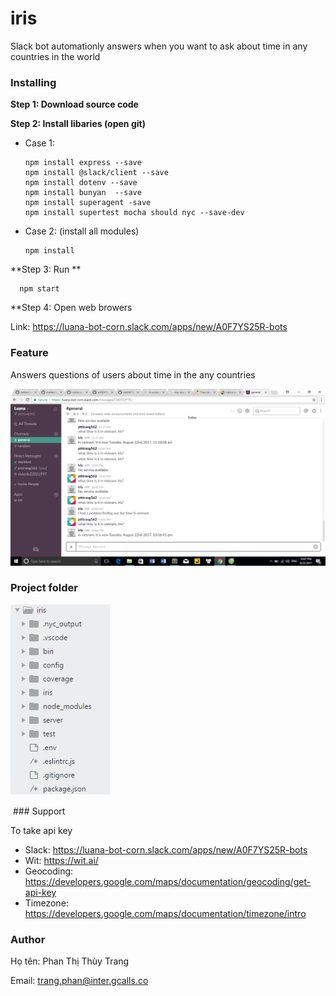 # iris
Slack bot automationly answers when you want to ask about time in any countries in the world


### Installing

**Step  1: Download source code**

**Step 2: Install libaries (open git)**

- Case 1: 

      npm install express --save
      npm install @slack/client --save
      npm install dotenv --save
      npm install bunyan  --save
      npm install superagent -save
      npm install supertest mocha should nyc --save-dev
      
- Case 2: (install all modules)
      
      npm install 
      
**Step 3: Run **
      
      npm start
      
**Step 4: Open web browers
     
 Link: https://luana-bot-corn.slack.com/apps/new/A0F7YS25R-bots
    

### Feature
Answers questions of users about time in the any countries

![](https://github.com/pttt0410/iris/blob/ThuyTrang/image/2017-08-22%20(15).png)

### Project folder

![](https://github.com/pttt0410/iris/blob/master/image/project-folder.png)

 ### Support

To take api key
  + Slack: https://luana-bot-corn.slack.com/apps/new/A0F7YS25R-bots
  + Wit: https://wit.ai/
  + Geocoding: https://developers.google.com/maps/documentation/geocoding/get-api-key
  + Timezone: https://developers.google.com/maps/documentation/timezone/intro
### Author

Họ tên: Phan Thị Thùy Trang

Email: trang.phan@inter.gcalls.co




